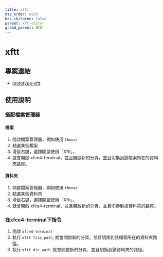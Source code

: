 ```yaml
---
title: xftt
nav_order: 8000
has_children: false
parent: xft-editor
grand_parent: 專案
---
```


# xftt


## 專案連結 

* [prototype-xftt](https://github.com/samwhelp/note-about-vim/tree/gh-pages/_demo/project/xft-editor/prototype-xftt)


## 使用說明

### 搭配檔案管理器

#### 檔案

1. 開啟檔案管理器，例如使用 `thunar` 
2. 點選某個檔案
3. 滑鼠右鍵，選擇開啟使用「Xftt」，
4. 就會開啟 xfce4-terminal，並且開啟新的分頁，並且切換到該檔案所在的資料夾路徑。

#### 資料夾 

1. 開啟檔案管理器，例如使用 `thunar` 
2. 點選某個資料夾
3. 滑鼠右鍵，選擇開啟使用「Xftt」，
4. 就會開啟 xfce4-terminal，並且開啟新的分頁，並且切換到該資料夾的路徑。

### 在xfce4-terminal下指令

1. 開啟 `xfce4-terminal`
2. 執行 `xftt file_path`, 就會開啟新的分頁，並且切換到該檔案所在的資料夾路徑。
2. 執行 `xftt dir_path`, 就會開啟新的分頁，並且切換到該資料夾的路徑。


